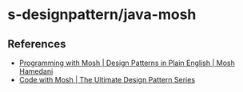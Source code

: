 # s-designpattern/java-mosh

## References

- [Programming with Mosh | Design Patterns in Plain English | Mosh Hamedani](https://www.youtube.com/watch?v=NU_1StN5Tkk)
- [Code with Mosh | The Ultimate Design Pattern Series](https://codewithmosh.com/p/design-patterns/)

